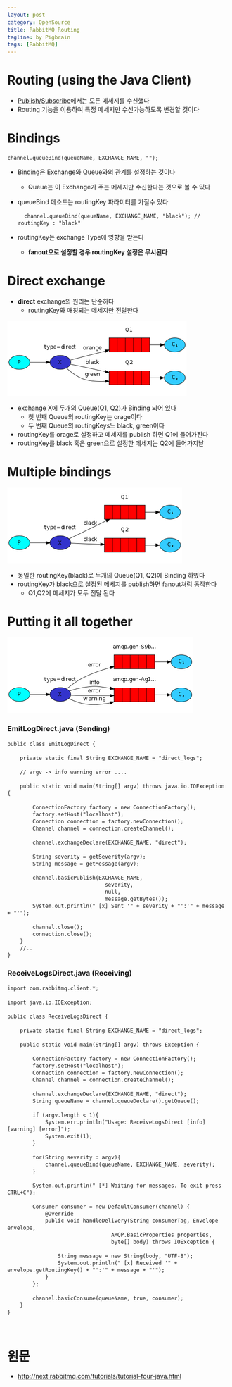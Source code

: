 ```yaml
---
layout: post
category: OpenSource
title: RabbitMQ Routing
tagline: by Pigbrain
tags: [RabbitMQ]
---
```

  
<!--more-->  
  
# Routing (using the Java Client)  
* [Publish/Subscribe](http://pigbrain.github.io/opensource/2016/04/08/RabbitMQ_3_Publish_Subscribe_on_RabbitMQ)에서는 모든 메세지를 수신했다  
* Routing 기능을 이용하여 특정 메세지만 수신가능하도록 변경할 것이다  
  
# Bindings  
	
	channel.queueBind(queueName, EXCHANGE_NAME, "");
  
* Binding은 Exchange와 Queue와의 관계를 설정하는 것이다  
	* Queue는 이 Exchange가 주는 메세지만 수신한다는 것으로 볼 수 있다  
* queueBind 메소드는 routingKey 파라미터를 가질수 있다  

		channel.queueBind(queueName, EXCHANGE_NAME, "black"); // routingKey : "black"  
	
* routingKey는 exchange Type에 영향을 받는다  
	* **fanout으로 설정할 경우 routingKey 설정은 무시된다**  
  
# Direct exchange  
* **direct** exchange의 원리는 단순하다  
	* routingKey와 매칭되는 메세지만 전달한다  
  
<img src="/assets/themes/Snail/img/OpenSource/RabbitMQ/Routing/direct-exchange.png" alt="">  
  
* exchange X에 두개의 Queue(Q1, Q2)가 Binding 되어 있다  
	* 첫 번째 Queue의 routingKey는 orage이다  
	* 두 번째 Queue의 routingKeys느 black, green이다   
* routingKey를 orage로 설정하고 메세지를 publish 하면 Q1에 들어가진다  
* routingKey를 black 혹은 green으로 설정한 메세지는 Q2에 들어가지낟  
  
# Multiple bindings  
  
<img src="/assets/themes/Snail/img/OpenSource/RabbitMQ/Routing/direct-exchange-multiple.png" alt="">  
  
* 동일한 routingKey(black)로 두개의 Queue(Q1, Q2)에 Binding 하였다  
* routingKey가 black으로 설정된 메세지를 publish하면 fanout처럼 동작한다  
	* Q1,Q2에 메세지가 모두 전달 된다  
  
# Putting it all together  
  
<img src="/assets/themes/Snail/img/OpenSource/RabbitMQ/Routing/python-four.png" alt="">  
  
### EmitLogDirect.java (Sending)  
	
	public class EmitLogDirect {

		private static final String EXCHANGE_NAME = "direct_logs";
		
		// argv -> info warning error .... 

		public static void main(String[] argv) throws java.io.IOException {
		
			ConnectionFactory factory = new ConnectionFactory();
			factory.setHost("localhost");
			Connection connection = factory.newConnection();
			Channel channel = connection.createChannel();
			
			channel.exchangeDeclare(EXCHANGE_NAME, "direct");
			
			String severity = getSeverity(argv);
			String message = getMessage(argv);
			
			channel.basicPublish(EXCHANGE_NAME, 
			                       severity, 
			                       null, 
			                       message.getBytes());
			System.out.println(" [x] Sent '" + severity + "':'" + message + "'");
			
			channel.close();
			connection.close();
		}
		//..
	}  
  
### ReceiveLogsDirect.java (Receiving)
	
	import com.rabbitmq.client.*;

	import java.io.IOException;
	
	public class ReceiveLogsDirect {
	
		private static final String EXCHANGE_NAME = "direct_logs";
		
		public static void main(String[] argv) throws Exception {
		
			ConnectionFactory factory = new ConnectionFactory();
			factory.setHost("localhost");
			Connection connection = factory.newConnection();
			Channel channel = connection.createChannel();
			
			channel.exchangeDeclare(EXCHANGE_NAME, "direct");
			String queueName = channel.queueDeclare().getQueue();
			
			if (argv.length < 1){
				System.err.println("Usage: ReceiveLogsDirect [info] [warning] [error]");
				System.exit(1);
			}
			
			for(String severity : argv){
				channel.queueBind(queueName, EXCHANGE_NAME, severity);
			}

			System.out.println(" [*] Waiting for messages. To exit press CTRL+C");
			
			Consumer consumer = new DefaultConsumer(channel) {
				@Override
				public void handleDelivery(String consumerTag, Envelope envelope,
				                     AMQP.BasicProperties properties, 
				                     byte[] body) throws IOException {
	
					String message = new String(body, "UTF-8");
					System.out.println(" [x] Received '" + envelope.getRoutingKey() + "':'" + message + "'");
				}
			};
			
			channel.basicConsume(queueName, true, consumer);
		}
	}  
	
	
<br>  
  

# 원문   
* http://next.rabbitmq.com/tutorials/tutorial-four-java.html
